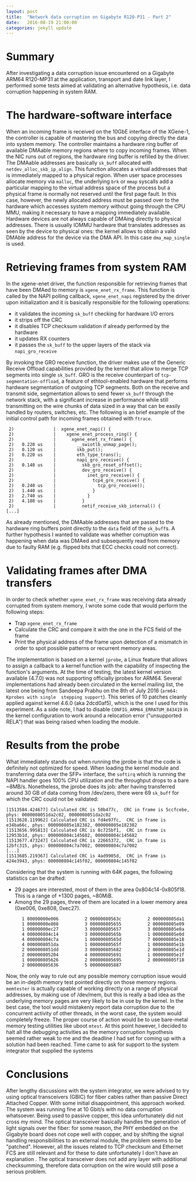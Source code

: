 ```yaml
---
layout: post
title:  "Network data corruption on Gigabyte R120-P31 - Part 2"
date:   2016-08-19 21:00:00
categories: jekyll update
---
```

Summary
=======
After investigating a data corruption issue encountered on a Gigabyte
ARM64 R120-MP31 at the application, transport and date link layer, I performed some
tests aimed at validating an alternative hypothesis, i.e. data corruption happening
in system RAM.


The hardware-software interface
=======
When an incoming frame is received on the 10GbE interface of the XGene-1, 
the controller is capable of mastering the bus and copying directly the data 
into system memory. The controller maintains a hardware ring buffer of available 
DMAable memory regions where to copy incoming frames. When the NIC runs out of 
regions, the hardware ring buffer is refilled by the driver. The DMAable addresses 
are basically `sk_buff` allocated with `netdev_alloc_skb_ip_align`. This function 
allocates a virtual addresses that is immediately mapped to a physical region. 
When user space processes allocate memory via `malloc`, the underlying `brk` or 
`mmap` syscalls add a particular mapping to the virtual address space of the 
process but a physical frame is normally not reserved until the first page fault. 
In this case, however, the newly allocated address must be passed over to the hardware 
which accesses system memory without going through the CPU MMU, making it necessary
to have a mapping immediately available. Hardware devices are not always 
capable of DMAing directly to physical addresses. There is usually IOMMU hardware 
that translates addresses as seen by the device to physical ones: the kernel allows 
to obtain a valid DMAble address for the device via the DMA API. 
In this case `dma_map_single` is used.

Retrieving frames from system RAM
=======
In the xgene-enet driver, the function responsible for retrieving frames that 
have been DMAed to memory is `xgene_enet_rx_frame`. This function is called
by the NAPI polling callback, `xgene_enet_napi`  registered by the driver upon 
initialization and it is basically responsible for the following operations:

  * it validates the incoming `sk_buff` checking for hardware I/O errors
  * it strips off the CRC 
  * it disables TCP checksum validation if already performed by the hardware
  * it updates RX counters
  * it passes the `sk_buff` to the upper layers of the stack via `napi_gro_receive`

By invoking the GRO receive function, the driver makes use of the 
Generic Receive Offload capabilities provided by the kernel that allow to merge 
TCP segments into single `sk_buff`. GRO is the receive counterpart of 
`tcp-segmentation-offload`, a feature of ethtool-enabled hardware that performs
hardware segmentation of outgoing TCP segments. Both on the receive and transmit side, 
segmentation allows to send fewer `sk_buff`  through the network stack, 
with a significant increase in performance while still transmitting on the wire
chunks of data sized in a way that can be easily handled by routers, switches, etc.
The following is an brief example of the initial control path for incoming frames 
obtained with `ftrace`.

```   
 2)               |  xgene_enet_napi() {
 2)               |    xgene_enet_process_ring() {
 2)               |      xgene_enet_rx_frame() {
 2)   0.220 us    |        __swiotlb_unmap_page();
 2)   0.120 us    |        skb_put();
 2)   0.220 us    |        eth_type_trans();
 2)               |        napi_gro_receive() {
 2)   0.140 us    |          skb_gro_reset_offset();
 2)               |          dev_gro_receive() {
 2)               |            inet_gro_receive() {
 2)               |              tcp4_gro_receive() {
 2)   0.240 us    |                tcp_gro_receive();
 2)   1.440 us    |              }
 2)   2.740 us    |            }
 2)   4.180 us    |          }
 2)               |          netif_receive_skb_internal() {
[...]
```

As already mentioned, the DMAable addresses that are passed to the hardware 
ring buffers point directly to the `data` field of the `sk_buff`s. A further hypothesis 
I wanted to validate was whether corruption was happening when data was 
DMAed and subsequently read from memory due to faulty RAM (e.g. flipped bits that
ECC checks could not correct).


Validating frames after DMA transfers
=======
In order to check whether `xgene_enet_rx_frame` was receiving data already corrupted
from system memory, I wrote some code that would perform the following steps:
    
  * Trap `xgene_enet_rx_frame`
  * Calculate the CRC and compare it with the one in the FCS field of the frame
  * Print the physical address of the frame upon detection of a mismatch in order
    to spot possible patterns or recurrent memory areas.

The implementation is based on a kernel `jprobe`, a Linux feature
that allows to assign a callback to a kernel function with the capability 
of inspecting the function's arguments. At the time of testing, the latest kernel 
version available (4.7.0) was not supporting officially jprobes for ARM64. Several 
implementations had already been circulated in the kernel mailing list, the latest 
one being from Sandeepa Prabhu on the 8th of July 2016 (`arm64: Kprobes with single 
stepping support`). This series of 10 patches cleanly applied against kernel 4.6.0 
(aka 2dcd0af5), which is the one I used for this experiment. As a side note, I had to disable
`CONFIG_ARM64_ERRATUM_843419` in the kernel configuration to work around a 
relocation error ("unsupported RELA") that was being raised when loading the module.


Results from the probe
=======
What immediately stands out when running the jprobe is that the code is definitely not
optimized for speed. When loading the kernel module and transferring data
over the SFP+ interface, the `softirq` which is running the NAPI handler
goes 100\% CPU utilization and the throughput drops to a bare ~8MB/s. Nonetheless,
the jprobe does its job: after having transferred around 30 GB of data coming from 
/dev/zero, there were 69 `sk_buff` for which the CRC could not be validated:

```
[1513584.424677] Calculated CRC is 50b477c,  CRC in frame is 5ccfcebe, phys: 0000008051da2c02, 0000008051da2c02
[1513628.119962] Calculated CRC is fd4e97fc,  CRC in frame is e34ba66c, phys: 000000805e182382, 000000805e182382
[1513656.995813] Calculated CRC is 8c725bf1,  CRC in frame is 12953b1d, phys: 000000804c145682, 000000804c145682
[1513677.473247] Calculated CRC is 22665372,  CRC in frame is 12bfc315, phys: 000000804c7a7002, 000000804c7a7002
[...]
[1513685.219367] Calculated CRC is 4ad9905d,  CRC in frame is 424e3943, phys: 000000804c145f02, 000000804c145f02
```
<!--
[1513704.518584] Calculated CRC is f7d94c71,  CRC in frame is 988a84c8, phys: 00000080565dab82, 00000080565dab82
[1513734.334714] Calculated CRC is beeeefff,  CRC in frame is ae1af712, phys: 000000805e0d6782, 000000805e0d6782
[1513755.461138] Calculated CRC is 48897fa7,  CRC in frame is 555ad1f9, phys: 000000805e180182, 000000805e180182
[1513771.513057] Calculated CRC is 60a4a609,  CRC in frame is e25854a, phys: 000000805e184582, 000000805e184582
[1513775.525500] Calculated CRC is df2c9ff1,  CRC in frame is 237bdda9, phys: 000000804c7a4e02, 000000804c7a4e02
[1513788.081796] Calculated CRC is 5b8b3f44,  CRC in frame is 9d9aa8b6, phys: 0000008051da1282, 0000008051da1282
[1513811.017600] Calculated CRC is 45aa6eb,  CRC in frame is 555931a1, phys: 000000805e185682, 000000805e185682
[1513841.440076] Calculated CRC is 1c8bf89e,  CRC in frame is 9e4491b, phys: 0000008051daab82, 0000008051daab82
[1514118.357560] Calculated CRC is a318c885,  CRC in frame is f42b8a06, phys: 0000008051dad602, 0000008051dad602
[1514152.821200] Calculated CRC is afbbefbf,  CRC in frame is d20bd83, phys: 000000804c7a5682, 000000804c7a5682
[1514204.658209] Calculated CRC is 2e840af6,  CRC in frame is dc3c188, phys: 00000000e8085f02, 00000000e8085f02
[1514280.402150] Calculated CRC is 70bf75a8,  CRC in frame is 4746cd57, phys: 000000805e183482, 000000805e183482
[1514293.204168] Calculated CRC is d59ac729,  CRC in frame is df3665aa, phys: 00000080565b6782, 00000080565b6782
[1514308.288253] Calculated CRC is f60cb887,  CRC in frame is 106a9a3e, phys: 000000805e187882, 000000805e187882
[1514414.397324] Calculated CRC is 576388e9,  CRC in frame is 3eb98801, phys: 0000008058877882, 0000008058877882
[1514471.528828] Calculated CRC is bb9f8def,  CRC in frame is bbba15c8, phys: 0000008058879202, 0000008058879202
[1514516.607016] Calculated CRC is 266f0f3e,  CRC in frame is 9ef16e9d, phys: 0000008056917002, 0000008056917002
[1514738.814471] Calculated CRC is 91581eb8,  CRC in frame is 58275a3a, phys: 000000805e09bc82, 000000805e09bc82
[1514803.825897] Calculated CRC is 8e8f8b3e,  CRC in frame is d2c11762, phys: 000000805695de82, 000000805695de82
[1514814.908076] Calculated CRC is 7b9f3d62,  CRC in frame is da57fd3f, phys: 000000805695e702, 000000805695e702
[1514920.876054] Calculated CRC is 1e82d02c,  CRC in frame is b5ce0013, phys: 000000805636ab82, 000000805636ab82
[1514962.499993] Calculated CRC is 952f912,  CRC in frame is c3f14991, phys: 0000008056574582, 0000008056574582
[1515026.855480] Calculated CRC is 1f7337ae,  CRC in frame is 107bb58d, phys: 0000008056267002, 0000008056267002
[1515077.772721] Calculated CRC is 6666269a,  CRC in frame is 8661113c, phys: 000000805da19a82, 000000805da19a82
[1515114.491968] Calculated CRC is b56d2893,  CRC in frame is 672aad0, phys: 00000000ec27a302, 00000000ec27a302
[1515252.754865] Calculated CRC is 6d9312cf,  CRC in frame is d64b682e, phys: 000000805e09ef82, 000000805e09ef82
[1515254.340562] Calculated CRC is 32b1b18c,  CRC in frame is f345c345, phys: 000000805e0a9a82, 000000805e0a9a82
[1515286.577657] Calculated CRC is d6852884,  CRC in frame is 956b6129, phys: 000000805691de82, 000000805691de82
[1515300.826041] Calculated CRC is c4f9b353,  CRC in frame is f5ed5981, phys: 000000805da1ef82, 000000805da1ef82
[1515304.744759] Calculated CRC is 2a1eb8e2,  CRC in frame is d071ad0f, phys: 0000008056913d02, 0000008056913d02
[1515307.938969] Calculated CRC is 6b526186,  CRC in frame is 3102a030, phys: 000000805e0a1b02, 000000805e0a1b02
[1515317.962076] Calculated CRC is 7b3e46a5,  CRC in frame is 569a89f5, phys: 000000805e0a6782, 000000805e0a6782
[1515454.116768] Calculated CRC is afd197fc,  CRC in frame is 8b55d2c3, phys: 0000008056367882, 0000008056367882
[1515735.044157] Calculated CRC is 2157a3c4,  CRC in frame is f5c8fb56, phys: 000000805682e702, 000000805682e702
[1515741.179024] Calculated CRC is b1ddda68,  CRC in frame is fad5d78, phys: 0000008056826782, 0000008056826782
[1515759.376832] Calculated CRC is 26bed728,  CRC in frame is ed2e98a0, phys: 0000008056821282, 0000008056821282
[1515863.004366] Calculated CRC is ce0240b6,  CRC in frame is 84591d31, phys: 000000805e1fc502, 000000805e1fc502
[1515872.097586] Calculated CRC is c342d27b,  CRC in frame is 779c64fe, phys: 000000804c149202, 000000804c149202
[1515929.222792] Calculated CRC is 4bbaaf81,  CRC in frame is 9cb81ae, phys: 000000805887e702, 000000805887e702
[1516012.344787] Calculated CRC is 4f01dd3b,  CRC in frame is 78167e55, phys: 00000000e0061b02, 00000000e0061b02
[1516121.978341] Calculated CRC is fb1f820,  CRC in frame is 7b7381e1, phys: 00000080565f1b02, 00000080565f1b02
[1516178.439118] Calculated CRC is e4e2de8c,  CRC in frame is 877f4a35, phys: 00000080565b8102, 00000080565b8102
[1516206.341141] Calculated CRC is defee768,  CRC in frame is 2dfbc2d1, phys: 0000008058876782, 0000008058876782
[1516211.872288] Calculated CRC is 703f01bc,  CRC in frame is 4f2e8139, phys: 000000805887b402, 000000805887b402
[1516565.746493] Calculated CRC is b5a1d5e4,  CRC in frame is d344a0cd, phys: 00000080565b7002, 00000080565b7002
[1516706.461049] Calculated CRC is 4ab48c4a,  CRC in frame is becebe9, phys: 000000805655cd82, 000000805655cd82
[1516722.705537] Calculated CRC is e70f7991,  CRC in frame is 200f0f12, phys: 000000804c148982, 000000804c148982
[1516736.264293] Calculated CRC is 28b70c98,  CRC in frame is 765da62b, phys: 000000805657b402, 000000805657b402
[1516776.113658] Calculated CRC is 12d507af,  CRC in frame is b9cc2bb1, phys: 0000008056572382, 0000008056572382
[1516787.856475] Calculated CRC is 783818f7,  CRC in frame is 9919feae, phys: 000000805204ef82, 000000805204ef82
[1516849.662018] Calculated CRC is 3bd2e77f,  CRC in frame is a20c2c81, phys: 000000805655e702, 000000805655e702
[1516874.454143] Calculated CRC is 11b75802,  CRC in frame is dd6d359e, phys: 0000008056556782, 0000008056556782
[1516968.868670] Calculated CRC is 62181f8b,  CRC in frame is 4d3608fa, phys: 000000805e1b4582, 000000805e1b4582
[1517037.373283] Calculated CRC is 57dfe616,  CRC in frame is d73633ec, phys: 000000805e1db402, 000000805e1db402
[1517068.822751] Calculated CRC is 7648dad6,  CRC in frame is dc051fd1, phys: 000000805e1dd602, 000000805e1dd602
[1517102.258242] Calculated CRC is 1c2666e4,  CRC in frame is 36c1f32d, phys: 00000080563c2c02, 00000080563c2c02
[1517197.593906] Calculated CRC is 8a6e37a5,  CRC in frame is 2a98653a, phys: 0000008051ddde82, 0000008051ddde82
[1517297.532873] Calculated CRC is 67f2ce1d,  CRC in frame is b1043dfe, phys: 0000008052045f02, 0000008052045f02
[1517505.224208] Calculated CRC is c0ec4c99,  CRC in frame is 356994c7, phys: 000000804c7abc82, 000000804c7abc82
[1517505.906874] Calculated CRC is d28a702b,  CRC in frame is 89c3393b, phys: 00000080563ce702, 00000080563ce702
[1517506.992264] Calculated CRC is 3a2d2727,  CRC in frame is 14c51c18, phys: 000000805f18de82, 000000805f18de82
[1517573.021449] Calculated CRC is 119b2bde,  CRC in frame is 11f68161, phys: 0000008051dd0a02, 0000008051dd0a02
[1517596.711465] Calculated CRC is ecd8f12e,  CRC in frame is bd01389d, phys: 000000805f186782, 000000805f186782
[1517677.146006] Calculated CRC is e0ceaa33,  CRC in frame is 9bb44cc1, phys: 000000805e18de82, 000000805e18de82
[1517779.738701] Calculated CRC is bae60ada,  CRC in frame is d4faba0c, phys: 000000805691b402, 000000805691b402
-->

Considering that the system is running with 64K pages, the following statistics
can be drafted:

  * 29 pages are interested, most of them in the area 0x804c14-0x805f18. This
  is a range of +1300 pages, ~80MiB.
  * Among the 29 pages, three of them are located in a lower memory area 
    (0xe006, 0xe808, 0xec27).

```
      1 00000000e006          2 00000080563c          2 000000805da1
      1 00000000e808          3 000000805655          2 000000805e09
      1 00000000ec27          3 000000805657          3 000000805e0a
      4 000000804c14          3 00000080565b          1 000000805e0d
      4 000000804c7a          1 00000080565d          7 000000805e18
      4 0000008051da          1 00000080565f          1 000000805e1b
      2 0000008051dd          3 000000805682          2 000000805e1d
      2 000000805204          4 000000805691          1 000000805e1f
      1 000000805626          2 000000805695          2 000000805f18
      2 000000805636          5 000000805887
```

Now, the only way to rule out any possible memory corruption issue would be an
in-depth memory test pointed directly on those memory regions. `memtester` is 
actually capable of working directly on a range of physical addresses, by 
making use of /dev/mem, but this is really a bad idea as the underlying memory
pages are very likely to be in use by the kernel. In the best case, the tool would mistakenly 
report data corruption due to the concurrent activity of other threads, in the
worst case, the system would completely freeze. The proper course of action would
be to use bare-metal memory testing utilities like uboot `mtest`. 
At this point however, I decided to halt all the debugging activities as the 
memory corruption hypothesis seemed rather weak to me and the deadline I had set for
coming up with a solution had been reached. Time came to ask for support to the 
system integrator that supplied the systems
  

Conclusions
=======
After lengthy discussions with the system integrator, we were advised to try using 
optical transceivers (GBIC) for fiber cables rather than passive Direct Attached Copper. 
With some initial disappointment, this approach worked. The system was 
running fine at 10 Gbit/s with no data corruption whatsoever. Being used to passive 
copper, this idea unfortunately did not cross my mind. 
The optical transceiver basically handles the generation of light signals over
the fiber: for some reason, the PHY embedded on the Gigabyte board does 
not cope well with copper, and by shifting the signal handling 
responsibilities to an external module, the problem seems to be "patched". However, all the issues 
related to TCP checksum and Ethernet FCS are still relevant and for these to date unfortunately
I don't have an explanation . The optical transceiver does not add any layer with additional checksumming, 
therefore data corruption on the wire would still pose a serious problem.

